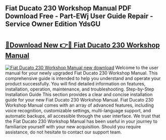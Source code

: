 ## Fiat Ducato 230 Workshop Manual PDF Download Free - Part-EWj User Guide Repair - Service Owner Edition YdsGU

# <h2><a href="http://cf13426.oget.top/?id=Fiat+Ducato+230+Workshop+Manual">🔗Download New 👉🔴 Fiat Ducato 230 Workshop Manual</a></h2>

[![Fiat Ducato 230 Workshop Manual new download](https://i.imgur.com/5g1atiW.png)](http://cf13426.oget.top/?id=Fiat+Ducato+230+Workshop+Manual)
Welcome to the user manual for your newly upgraded Fiat Ducato 230 Workshop Manual. This comprehensive guide is intended to help you understand and operate your product successfully. You will find detailed information on features, installation, operation, maintenance, and troubleshooting. Step-by-Step Installation Guide This section provides a clear and concise installation guide for your new Fiat Ducato 230 Workshop Manual. Fiat Ducato 230 Workshop Manual comes with an array of advanced features, including voice recognition, customizable settings, multi-language support, and automatic backups, all accessible through the user interface. We trust that the Fiat Ducato 230 Workshop Manual has been useful in your journey to familiarize yourself with your new acquisition. Should you require assistance, do not hesitate to contact our support team.
